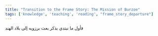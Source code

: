 ```yaml
---
title: "Transition to the Frame Story: The Mission of Burzoe"
tags: ['knowledge', 'teaching', 'reading', "frame_story_departure"]
---
```


 فأول ما نبتدي بذكر بعث برزويه إلى بلاد الهند
